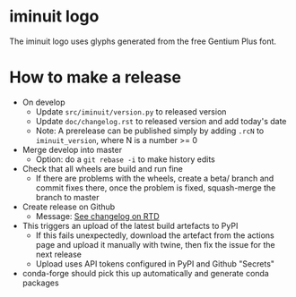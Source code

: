 iminuit logo
============

The iminuit logo uses glyphs generated from the free Gentium Plus font.

How to make a release
=====================

- On develop
  - Update `src/iminuit/version.py` to released version
  - Update `doc/changelog.rst` to released version and add today's date
  - Note: A prerelease can be published simply by adding `.rcN` to `iminuit_version`,
    where N is a number >= 0
- Merge develop into master
  - Option: do a `git rebase -i` to make history edits
- Check that all wheels are build and run fine
  - If there are problems with the wheels, create a beta/<release-version> branch and
    commit fixes there, once the problem is fixed, squash-merge the branch to master
- Create release on Github
  - Message: [See changelog on RTD](https://iminuit.readthedocs.io/en/stable/changelog.html)
- This triggers an upload of the latest build artefacts to PyPI
  - If this fails unexpectedly, download the artefact from the actions page and upload
    it manually with twine, then fix the issue for the next release
  - Upload uses API tokens configured in PyPI and Github "Secrets"
- conda-forge should pick this up automatically and generate conda packages
